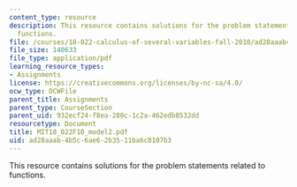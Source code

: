 ```yaml
---
content_type: resource
description: This resource contains solutions for the problem statements related to
  functions.
file: /courses/18-022-calculus-of-several-variables-fall-2010/ad28aaab4b5c6ae62b3511ba6c8107b3_MIT18_022F10_model2.pdf
file_size: 140633
file_type: application/pdf
learning_resource_types:
- Assignments
license: https://creativecommons.org/licenses/by-nc-sa/4.0/
ocw_type: OCWFile
parent_title: Assignments
parent_type: CourseSection
parent_uid: 932ecf24-f8ea-280c-1c2a-462edb8532dd
resourcetype: Document
title: MIT18_022F10_model2.pdf
uid: ad28aaab-4b5c-6ae6-2b35-11ba6c8107b3
---
```

This resource contains solutions for the problem statements related to functions.